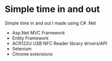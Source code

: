 # Simple time in and out
Simple time in and out I made using C# .Net
- Asp.Net MVC Framework
- Entity Framework
- ACR122U USB NFC Reader library drivers/API
- Selenium
- Chrome extensions
